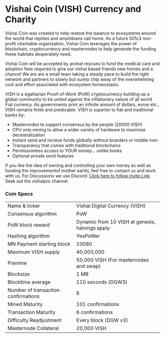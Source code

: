  
 Vishai Coin (VISH) Currency and Charity
=====================================
Vishai Coin was created to help restore the balance to ecosystems around the world that reptiles and amphibians call home.  As a future 501c3 non-profit charitable organization, Vishai Coin leverages the power of blockchain, cryptocurrency and masternodes to help generate the funding these habitats desperately need.

Vishai Coin will be accepted by animal rescues to fund the medical care and adoption fees required to give our vishai based friends new homes and a chance!  We are are a small team taking a steady pace to build the right network and partners to slowly but surely chip away of the overwhelming cost and effort associated with ecosystem homeostasis.

VISH is a egalitarian Proof-of-Work (PoW) cryptocurrency building up a global community to be united against the inflationary nature of all world Fiat currency. As governments print an infinite amount of dollars, euros etc., VISH remains finite and predicable.  VISH is superior to fiat and traditional banks by:
- Masternodes to support consensus by the people (20000 VISH)
- CPU only mining to allow a wider variety of hardware to maximize decentralization
- Instant send and recieve funds globally without boarders or middle men
- Transparancy that comes with traditional blockchains
- Permissionless access to YOUR money... unlike banks
- Optional private send features 

If you like the idea of owning and controlling your own money as well as funding the improvementof mother earthj, feel free to contact us and work with us. For Discussions we use Discord: [Click here to follow invite Link](https://discord.gg/R4FAu6b).  Seek out the vishaipro channel

### Coin Specs

<table>
<tr><td>Name & ticker</td><td>Vishai Digital Currency (VISH)</td></tr>
<tr><td>Consensus algorithm</td><td>PoW</td></tr>
<tr><td>PoW block reward</td><td>Dynamic from 10 VISH at genesis, halvings apply</td></tr>
<tr><td>Hashing algorithm</td><td>YesPoWer</td></tr>
<tr><td>MN Payment starting block</td><td>10080</td></tr>
<tr><td>Maximum VISH supply</td><td>40,000,000</td></tr>
<tr><td>Premine</td><td>50,000 VISH (For masternodes and swap)</td></tr>
<tr><td>Blocksize</td><td>1 MB</td></tr>
<tr><td>Blocktime average</td><td>110 seconds (DGW3)</td></tr>
<tr><td>Number of transaction confirmations</td><td>6</td></tr>
<tr><td>Mined Maturity</td><td>101 confirmations</td></tr>
<tr><td>Transaction Maturity</td><td>6 confirmations</td></tr>
<tr><td>Difficulty Readjustment</td><td>Every block (DGW v3)</td></tr>
<tr><td>Masternode Collateral</td><td>20,000 VISH</td></tr> 
</table>
